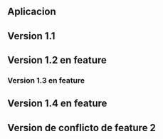 ## Aplicacion
## Version 1.1
## Version 1.2 en feature
### Version 1.3 en feature
## Version 1.4 en feature
## Version de conflicto de feature 2
